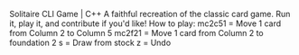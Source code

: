 Solitaire CLI Game | C++
A faithful recreation of the classic card game. Run it, play it, and contribute if you'd like!
How to play:
mc2c51 = Move 1 card from Column 2 to Column 5
mc2f21 = Move 1 card from Column 2 to foundation 2
s = Draw from stock
z = Undo
